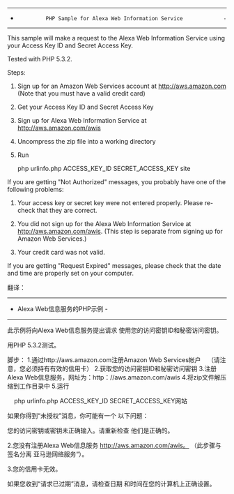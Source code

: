 
-------------------------------------------------------------------------
-              PHP Sample for Alexa Web Information Service             -
-------------------------------------------------------------------------
This sample will make a request to the Alexa Web Information Service
using your Access Key ID and Secret Access Key.

Tested with PHP 5.3.2.

Steps:
1. Sign up for an Amazon Web Services account at http://aws.amazon.com
   (Note that you must have a valid credit card)
2. Get your Access Key ID and Secret Access Key
3. Sign up for Alexa Web Information Service at http://aws.amazon.com/awis
4. Uncompress the zip file into a working directory
5. Run

    php urlinfo.php ACCESS_KEY_ID SECRET_ACCESS_KEY site

If you are getting "Not Authorized" messages, you probably have one of the
following problems:

1. Your access key or secret key were not entered properly.  Please re-check
that they are correct.

2. You did not sign up for the Alexa Web Information Service at
http://aws.amazon.com/awis.  (This step is separate from signing
up for Amazon Web Services.)

3. Your credit card was not valid.

If you are getting "Request Expired" messages, please check that the date 
and time are properly set on your computer.

翻译：
-------------------------------------------------- -----------------------
- Alexa Web信息服务的PHP示例 - 
-------------------------------------------------- -----------------------
此示例将向Alexa Web信息服务提出请求
使用您的访问密钥ID和秘密访问密钥。

用PHP 5.3.2测试。

脚步：
1.通过http://aws.amazon.com注册Amazon Web Services帐户
   （请注意，您必须持有有效的信用卡）
2.获取您的访问密钥ID和秘密访问密钥
3.注册Alexa Web信息服务，网址为：http：//aws.amazon.com/awis
4.将zip文件解压缩到工作目录中
5.运行

    php urlinfo.php ACCESS_KEY_ID SECRET_ACCESS_KEY网站

如果你得到“未授权”消息，你可能有一个
以下问题：

您的访问密钥或密钥未正确输入。请重新检查
他们是正确的。

2.您没有注册Alexa Web信息服务
http://aws.amazon.com/awis。 （此步骤与签名分离
亚马逊网络服务“）。

3.您的信用卡无效。

如果您收到“请求已过期”消息，请检查日期
和时间在您的计算机上正确设置。


